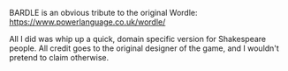  BARDLE is an obvious tribute to the original Wordle: https://www.powerlanguage.co.uk/wordle/

 All I did was whip up a quick, domain specific version for Shakespeare people. All credit
 goes to the original designer of the game, and I wouldn't pretend to claim otherwise.
 
